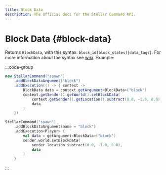 ```yaml
---
title: Block Data
description: The official docs for the Stellar Command API.
---
```


# Block Data {#block-data}

Returns `BlockData`, with this syntax: `block_id[block_states]{data_tags}`. For more information about the syntax see [wiki](https://minecraft.wiki/w/Argument_types#minecraft:block_state). Example:

:::code-group
```Java
new StellarCommand("spawn")
    .addBlockDataArgument("block")
    .addExecution(() -> { context ->
        BlockData data = context.getArgument<BlockData>("block")
        context.getSender().getWorld().setBlockData(
            context.getSender().getLocation().subtract(0.0, -1.0, 0.0),
            data
        )
    })
```
```Kotlin
StellarCommand("spawn")
    .addBlockDataArgument(name = "block")
    .addExecution<Player> {
        val data = getArgument<BlockData>("block")
        sender.world.setBlockData(
            sender.location.subtract(0.0, -1.0, 0.0),
            data
        )
    }
```
:::